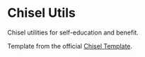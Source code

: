 Chisel Utils
============

Chisel utilities for self-education and benefit.

Template from the official [Chisel Template](https://github.com/chipsalliance/chisel-template).
